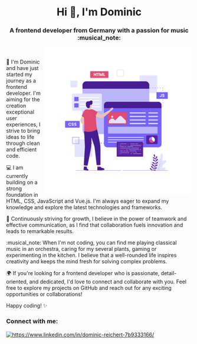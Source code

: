<h1 align="center">Hi 👋, I'm Dominic</h1>
<h3 align="center">A frontend developer from Germany with a passion for music :musical_note:</h3>

<img align="right" alt="Coding" width="400" src="developer.png">

<p>&nbsp;</p>
<p>👋 I'm Dominic and have just started my journey as a frontend developer. I'm aiming for the creation exceptional user experiences, I strive to bring ideas to life through clean and efficient code.</p>

<p>💻 I am currently building on a strong foundation in HTML, CSS, JavaScript and Vue.js. I'm always eager to expand my knowledge and explore the latest technologies and frameworks.</p>

<p>🚀 Continuously striving for growth, I believe in the power of teamwork and effective communication, as I find that collaboration fuels innovation and leads to remarkable results.</p>

<p>:musical_note: When I'm not coding, you can find me playing classical music in an orchestra, caring for my several plants, gaming or experimenting in the kitchen. I believe that a well-rounded life inspires creativity and keeps the mind fresh for solving complex problems.</p>

<p>🌍 If you're looking for a frontend developer who is passionate, detail-oriented, and dedicated, I'd love to connect and collaborate with you. Feel free to explore my projects on GitHub and reach out for any exciting opportunities or collaborations!</p>

<p>Happy coding! ✨</p>

<h3 align="left">Connect with me:</h3>
<p align="left">
<a href="https://linkedin.com/in/https://www.linkedin.com/in/dominic-reichert-7b9333166/" target="blank"><img align="center" src="https://raw.githubusercontent.com/rahuldkjain/github-profile-readme-generator/master/src/images/icons/Social/linked-in-alt.svg" alt="https://www.linkedin.com/in/dominic-reichert-7b9333166/" height="30" width="40" /></a>
</p>

